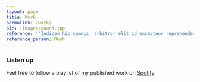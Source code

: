 ```yaml
---
layout: page
title: Work
permalink: /work/
pic: /images/sound.jpg
reference: '"Iudicem hic summis, arbitror elit id excepteur reprehenderit nam te dolore nostrud cupidatat a magna cupidatat reprehenderit."'
reference_person: Rosh
---
```


### Listen up

Feel free to follow a playlist of my published work on [Spotify](#).
